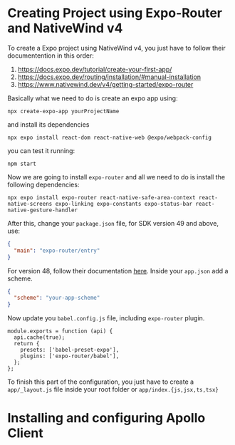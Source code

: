 # Creating Project using Expo-Router and NativeWind v4
To create a Expo project using NativeWind v4, you just have to follow their documentention in this order:

  1. https://docs.expo.dev/tutorial/create-your-first-app/
  2. https://docs.expo.dev/routing/installation/#manual-installation
  3. https://www.nativewind.dev/v4/getting-started/expo-router

Basically what we need to do is create an expo app using:
```
npx create-expo-app yourProjectName
```
and install its dependencies
```
npx expo install react-dom react-native-web @expo/webpack-config
```
you can test it running:
```
npm start
```
Now we are going to install `expo-router` and all we need to do is install the following dependencies:
```
npx expo install expo-router react-native-safe-area-context react-native-screens expo-linking expo-constants expo-status-bar react-native-gesture-handler
```
After this, change your `package.json` file, for SDK version 49 and above, use:
```JSON
{
  "main": "expo-router/entry"
}
```
For version 48, follow their documentation [here](https://docs.expo.dev/routing/installation/#setup-entry-point).
Inside your `app.json` add a scheme.
```JSON
{
  "scheme": "your-app-scheme"
}
```
Now update you `babel.config.js` file, including `expo-router` plugin.

```JS
module.exports = function (api) {
  api.cache(true);
  return {
    presets: ['babel-preset-expo'],
    plugins: ['expo-router/babel'],
  };
};
```
To finish this part of the configuration, you just have to create a `app/_layout.js` file inside your root folder or `app/index.{js,jsx,ts,tsx}`

# Installing and configuring Apollo Client

